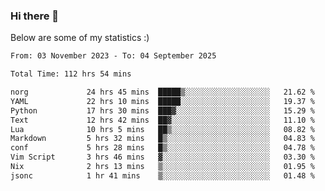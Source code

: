 ### Hi there 👋
Below are some of my statistics :)

<!--START_SECTION:waka-->

```txt
From: 03 November 2023 - To: 04 September 2025

Total Time: 112 hrs 54 mins

norg             24 hrs 45 mins  █████▒░░░░░░░░░░░░░░░░░░░   21.62 %
YAML             22 hrs 10 mins  █████░░░░░░░░░░░░░░░░░░░░   19.37 %
Python           17 hrs 30 mins  ███▓░░░░░░░░░░░░░░░░░░░░░   15.29 %
Text             12 hrs 42 mins  ██▓░░░░░░░░░░░░░░░░░░░░░░   11.10 %
Lua              10 hrs 5 mins   ██▒░░░░░░░░░░░░░░░░░░░░░░   08.82 %
Markdown         5 hrs 32 mins   █▒░░░░░░░░░░░░░░░░░░░░░░░   04.83 %
conf             5 hrs 28 mins   █▒░░░░░░░░░░░░░░░░░░░░░░░   04.78 %
Vim Script       3 hrs 46 mins   ▓░░░░░░░░░░░░░░░░░░░░░░░░   03.30 %
Nix              2 hrs 13 mins   ▒░░░░░░░░░░░░░░░░░░░░░░░░   01.95 %
jsonc            1 hr 41 mins    ▒░░░░░░░░░░░░░░░░░░░░░░░░   01.48 %
```

<!--END_SECTION:waka-->

<!--
**KlapenHz/KlapenHz** is a ✨ _special_ ✨ repository because its `README.md` (this file) appears on your GitHub profile.

Here are some ideas to get you started:

- 🔭 I’m currently working on ...
- 🌱 I’m currently learning ...
- 👯 I’m looking to collaborate on ...
- 🤔 I’m looking for help with ...
- 💬 Ask me about ...
- 📫 How to reach me: ...
- 😄 Pronouns: ...
- ⚡ Fun fact: ...
-->
